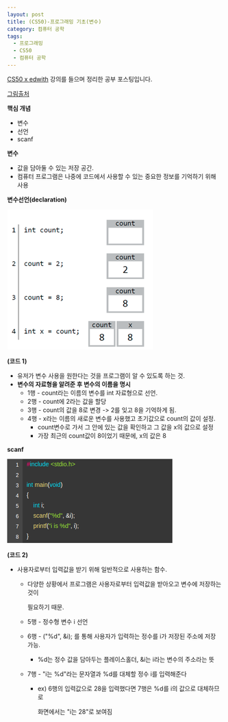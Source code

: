 ```yaml
---
layout: post
title: (CS50)-프로그래밍 기초(변수)
category: 컴퓨터 공학
tags:
  - 프로그래밍
  - CS50
  - 컴퓨터 공학
---
```




[CS50 x edwith](https://www.edwith.org/cs50/) 강의를 들으며 정리한 공부 포스팅입니다.

[그림출처](https://www.edwith.org/cs50/lecture/22822/)



**핵심 개념**

- 변수
- 선언
- scanf



**변수**

- 값을 담아둘 수 있는 저장 공간.
- 컴퓨터 프로그램은 나중에 코드에서 사용할 수 있는 중요한 정보를 기억하기 위해 사용

**변수선언(declaration)**

![변수선언코드1](/assets/cs50/변수선언코드1.png)

**(코드 1)**

- 유저가 변수 사용을 원한다는 것을 프로그램이 알 수 있도록 하는 것.
- **변수의 자료형을 알려준 후 변수의 이름을 명시**
  - 1행 - count라는 이름의 변수를 int 자료형으로 선언.
  - 2행 - count에 2라는 값을 할당
  - 3행 - count의 값을 8로 변경 -> 2를 잊고 8을 기억하게 됨.
  - 4행 - x라는 이름의 새로운 변수를 사용했고 초기값으로 count의 값이 설정.
    - count변수로 가서 그 안에 있는 값을 확인하고 그 값을 x의 값으로 설정
    - 가장 최근의 count값이 8이었기 때문에, x의 값은 8

**scanf**

![변수선언코드2](/assets/cs50/변수선언코드2.png)

**(코드 2)**

- 사용자로부터 입력값을 받기 위해 일반적으로 사용하는 함수.

  - 다양한 상황에서 프로그램은 사용자로부터 입력값을 받아오고 변수에 저장하는것이

    필요하기 때문.

  - 5행 - 정수형 변수 i 선언

  - 6행 - ("%d", &i); 를 통해 사용자가 입력하는 정수를 i가 저장된 주소에 저장 가능.

    - %d는 정수 값을 담아두는 플레이스홀더, &i는 i라는 변수의 주소라는 뜻

  - 7행 - "i는 %d"라는 문자열과 %d를 대체할 정수 i를 입력해준다

    - ex) 6행의 입력값으로 28을 입력했다면 7행은 %d를 i의 값으로 대체하므로

      화면에서는 "i는 28"로 보여짐